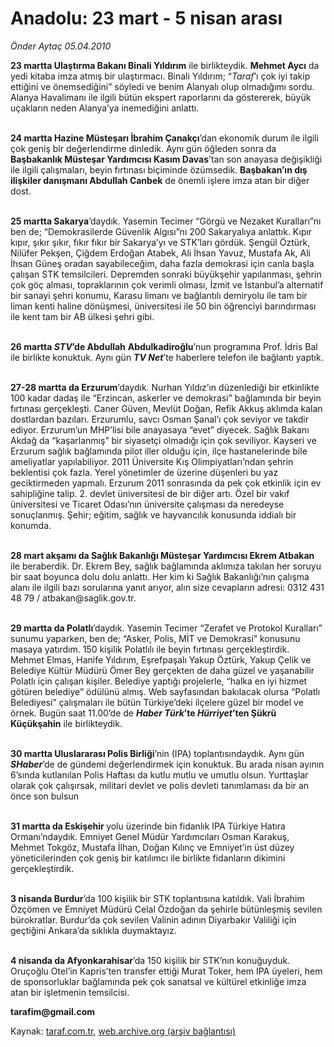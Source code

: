 # Anadolu: 23 mart - 5 nisan arası

*Önder Aytaç 05.04.2010*

<div class="yazi"><p><b>23 martta Ulaştırma Bakanı Binali Yıldırım</b> ile birlikteydik. <b>Mehmet Aycı</b> da yedi kitaba imza atmış bir ulaştırmacı. Binali Yıldırım; “<i>Taraf</i>’ı çok iyi takip ettiğini ve önemsediğini” söyledi ve benim Alanyalı olup olmadığımı sordu. Alanya Havalimanı ile ilgili bütün ekspert raporlarını da göstererek, büyük uçakların neden Alanya’ya inemediğini anlattı.</p>
<p> <br/><b>24 martta Hazine Müsteşarı İbrahim Çanakçı</b>’dan ekonomik durum ile ilgili çok geniş bir değerlendirme dinledik. Aynı gün öğleden sonra da <b>Başbakanlık Müsteşar Yardımcısı Kasım Davas</b>’tan son anayasa değişikliği ile ilgili çalışmaları, beyin fırtınası biçiminde özümsedik. <b>Başbakan’ın dış ilişkiler danışmanı Abdullah Canbek</b> de önemli işlere imza atan bir diğer dost.</p>
<p> <br/><b>25 martta Sakarya</b>’daydık. Yasemin Tecimer “Görgü ve Nezaket Kuralları”nı ben de; “Demokrasilerde Güvenlik Algısı”nı 200 Sakaryalıya anlattık. Kıpır kıpır, şıkır şıkır, fıkır fıkır bir Sakarya’yı ve STK’ları gördük. Şengül Öztürk, Nilüfer Pekşen, Çiğdem Erdoğan Atabek, Ali İhsan Yavuz, Mustafa Ak, Ali İhsan Güneş oradan sayabileceğim, daha fazla demokrasi için canla başla çalışan STK temsilcileri. Depremden sonraki büyükşehir yapılanması, şehrin çok göç alması, topraklarının çok verimli olması, İzmit ve İstanbul’a alternatif bir sanayi şehri konumu, Karasu limanı ve bağlantılı demiryolu ile tam bir liman kenti haline dönüşmesi, üniversitesi ile 50 bin öğrenciyi barındırması ile kent tam bir AB ülkesi şehri gibi. </p>
<p> <br/><b>26 martta <i>STV</i>’de Abdullah</b> <b>Abdulkadiroğlu</b>’nun programına Prof. İdris Bal ile birlikte konuktuk. Aynı gün <b><i>TV Net</i></b>’te haberlere telefon ile bağlantı yaptık. </p>
<p> <br/><b>27-28 martta da Erzurum</b>’daydık. Nurhan Yıldız’ın düzenlediği bir etkinlikte 100 kadar dadaş ile “Erzincan, askerler ve demokrasi” bağlamında bir beyin fırtınası gerçekleşti. Caner Güven, Mevlüt Doğan, Refik Akkuş aklımda kalan dostlardan bazıları. Erzurumlu, savcı Osman Şanal’ı çok seviyor ve takdir ediyor. Erzurum’un MHP’lisi bile anayasaya “evet” diyecek. Sağlık Bakanı Akdağ da “kaşarlanmış” bir siyasetçi olmadığı için çok seviliyor. Kayseri ve Erzurum sağlık bağlamında pilot iller olduğu için, ilçe hastanelerinde bile ameliyatlar yapılabiliyor. 2011 Üniversite Kış Olimpiyatları’ndan şehrin beklentisi çok fazla. Yerel yönetimler de üzerine düşenleri bu yaz geciktirmeden yapmalı. Erzurum 2011 sonrasında da pek çok etkinlik için ev sahipliğine talip. 2. devlet üniversitesi de bir diğer artı. Özel bir vakıf üniversitesi ve Ticaret Odası’nın üniversite çalışması da neredeyse sonuçlanmış. Şehir; eğitim, sağlık ve hayvancılık konusunda iddialı bir konumda.</p>
<p> <br/><b>28 mart akşamı da Sağlık Bakanlığı Müsteşar Yardımcısı Ekrem Atbakan</b> ile beraberdik. Dr. Ekrem Bey, sağlık bağlamında aklımıza takılan her soruyu bir saat boyunca dolu dolu anlattı. Her kim ki Sağlık Bakanlığı’nın çalışma alanı ile ilgili bazı sorularına yanıt arıyor, alın size cevapların adresi: 0312 431 48 79 / atbakan@saglik.gov.tr.</p>
<p> <br/><b>29 martta da Polatlı</b>’daydık. Yasemin Tecimer “Zerafet ve Protokol Kuralları” sunumu yaparken, ben de; “Asker, Polis, MİT ve Demokrasi” konusunu masaya yatırdım. 150 kişilik Polatlılı ile beyin fırtınası gerçekleştirdik. Mehmet Elmas, Hanife Yıldırım, Eşrefpaşalı Yakup Öztürk, Yakup Çelik ve Belediye Kültür Müdürü Ömer Bey gerçekten de daha güzel ve yaşanabilir Polatlı için çalışan kişiler. Belediye yaptığı projelerle, “halka en iyi hizmet götüren belediye” ödülünü almış. Web sayfasından bakılacak olursa “Polatlı Belediyesi” çalışmaları ile bütün Türkiye’deki ilçelere güzel bir model ve örnek. Bugün saat 11.00’de de <b><i>Haber Türk</i>’te <i>Hürriyet</i>’ten Şükrü Küçükşahin</b> ile birlikteydik.</p>
<p> <br/><b>30 martta Uluslararası Polis Birliği</b>’nin (IPA) toplantısındaydık. Aynı gün <b><i>SHaber</i></b>’de de gündemi değerlendirmek için konuktuk. Bu arada nisan ayının 6’sında kutlanılan Polis Haftası da kutlu mutlu ve umutlu olsun. Yurttaşlar olarak çok çalışırsak, militari devlet ve polis devleti tanımlaması da bir an önce son bulsun</p>
<p><b><br/>31 martta da Eskişehir </b>yolu üzerinde bin fidanlık IPA Türkiye Hatıra Ormanı’ndaydık. Emniyet Genel Müdür Yardımcıları Osman Karakuş, Mehmet Tokgöz, Mustafa İlhan, Doğan Kılınç ve Emniyet’in üst düzey yöneticilerinden çok geniş bir katılımcı ile birlikte fidanların dikimini gerçekleştirdik. </p>
<p><b><br/>3 nisanda Burdur</b>’da 100 kişilik bir STK toplantısına katıldık. Vali İbrahim Özçömen ve Emniyet Müdürü Celal Özdoğan da şehirle bütünleşmiş sevilen bürokratlar. Burdur’da çok sevilen Valinin adının Diyarbakır Valiliği için geçtiğini Ankara’da sıklıkla duymaktayız. </p>
<p><b><br/>4 nisanda da Afyonkarahisar</b>’da 150 kişilik bir STK’nın konuğuyduk. Oruçoğlu Otel’in Kapris’ten transfer ettiği Murat Toker, hem IPA üyeleri, hem de sponsorluklar bağlamında pek çok sanatsal ve kültürel etkinliğe imza atan bir işletmenin temsilcisi.</p>
<p><b>tarafim@gmail.com</b></p></div>

Kaynak: [taraf.com.tr](http://www.taraf.com.tr:80/makale/10768.htm), [web.archive.org (arşiv bağlantısı)](http://web.archive.org/web/20100408221210/http://www.taraf.com.tr:80/makale/10768.htm)
